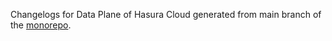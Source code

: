 Changelogs for Data Plane of Hasura Cloud generated from main branch of the [monorepo](https://github.com/hasura/graphql-engine-mono).